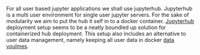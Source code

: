 For all user based jupyter applications we shall use jupyterhub. 
Jupyterhub is a multi user environment for single user jupyter servers.
For the sake of modularity we aim to put the hub it self in to a docker container.
[Jupyterhub](https://github.com/jupyterhub/jupyterhub-deploy-docker) deployment setup
seems to be a neatly boundled up solution for containerized hub deployment. 
This setup also includes an alternative to user data management,
namely keeping all user data in docker [data voulmes](https://docs.docker.com/engine/userguide/containers/dockervolumes/).
